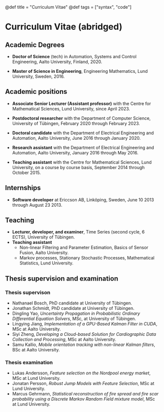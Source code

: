 @def title = "Curriculum Vitae"
@def tags = ["syntax", "code"]



# Curriculum Vitae (abridged) 

## Academic Degrees 

* **Doctor of Science** (tech) in Automation, Systems and Control Engineering, Aalto University, Finland, 2020. 

* **Master of Science in Engineering**, Engineering Mathematics, Lund University, Sweden, 2016.

## Academic positions 

* **Associate Senior Lecturer (Assistant professor)** with the Centre for Mathematical Sciences, Lund University, since April 2023. 

* **Postdoctoral researcher** with the Department of Computer Science, University of Tübingen, February 2020 through February 2023. 

* **Doctoral candidate** with the Department of Electrical Engineering and Automation, Aalto University, June 2016 through January 2020.

* **Research assistant** with the Department of Electrical Engineering and Automation, Aalto University, January 2016 through May 2016.

* **Teaching assistant** with the Centre for Mathematical Sciences, Lund University, on a course by course basis, September 2014 through October 2015.

## Internships 

* **Software developer** at Ericcson AB, Linköping, Sweden, June 10 2013 through August 23 2013. 

## Teaching 

* **Lecturer, developer, and examiner**, Time Series (second cycle, 6 ECTS), University of Tübingen. 
* **Teaching assistant** 
    * Non-linear Filtering and Parameter Estimation, Basics of Sensor Fusion, Aalto University. 
    * Markov processes, Stationary Stochastic Processes, Mathematical Statistics, Lund University. 

## Thesis supervision and examination 

### Thesis supervison 

* Nathanael Bosch, PhD candidate at University of Tübingen.
* Jonathan Schmidt, PhD candidate at University of Tübingen.
* Dingling Yao, _Uncertainty Propagation in Probabilistic Ordinary Differential Equation Solvers_, MSc, at University of Tübingen.
* Lingying Jiang, _Implementation of a GPU-Based Kalman Filter in CUDA_, MSc at Aalto University.
* Siyi Zheng, _Developing a Cloud-based Solution for Cardiographic Data Collection and Processing_, MSc at Aalto University.
* Samu Kallio, _Mobile orientation tracking with non-linear Kalman filters_, BSc at Aalto University.

### Thesis examination 

* Lukas Andersson, _Feature selection on the Nordpool energy market_, MSc at Lund University.
* Jonatan Persson, _Robust Jump Models with Feature Selection_, MSc at Lund University. 
* Marcus Gehrmann,  _Statistical reconstruction of fire spread and fire scar probability using a Discrete Markov Random Field mixture model_, MSc at Lund University. 
